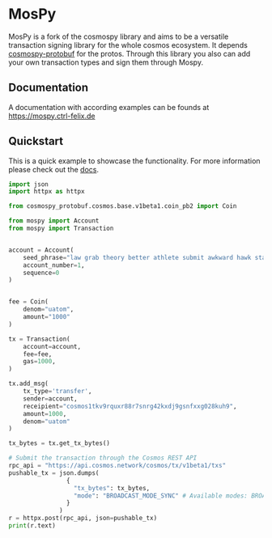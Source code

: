 # MosPy
MosPy is a fork of the cosmospy library and aims to be a versatile transaction signing library for the whole cosmos ecosystem.
It depends [cosmospy-protobuf](https://github.com/ctrl-Felix/cosmospy-protobuf) for the protos. Through this library you also can add your own transaction types and sign them through Mospy.

## Documentation
A documentation with according examples can be founds at https://mospy.ctrl-felix.de

## Quickstart
This is a quick example to showcase the functionality. For more information please check out the  [docs](https://mospy.ctrl-felix.de).
```python
import json
import httpx as httpx

from cosmospy_protobuf.cosmos.base.v1beta1.coin_pb2 import Coin

from mospy import Account
from mospy import Transaction


account = Account(
    seed_phrase="law grab theory better athlete submit awkward hawk state wedding wave monkey audit blame fury wood tag rent furnace exotic jeans drift destroy style",
    account_number=1,
    sequence=0
)


fee = Coin(
    denom="uatom",
    amount="1000"
)

tx = Transaction(
    account=account,
    fee=fee,
    gas=1000,
)

tx.add_msg(
    tx_type='transfer',
    sender=account,
    receipient="cosmos1tkv9rquxr88r7snrg42kxdj9gsnfxxg028kuh9",
    amount=1000,
    denom="uatom"
)

tx_bytes = tx.get_tx_bytes()

# Submit the transaction through the Cosmos REST API
rpc_api = "https://api.cosmos.network/cosmos/tx/v1beta1/txs"
pushable_tx = json.dumps(
                {
                  "tx_bytes": tx_bytes,
                  "mode": "BROADCAST_MODE_SYNC" # Available modes: BROADCAST_MODE_SYNC, BROADCAST_MODE_ASYNC, BROADCAST_MODE_BLOCK
                }
              )
r = httpx.post(rpc_api, json=pushable_tx)
print(r.text)
```